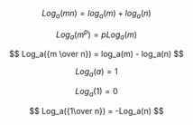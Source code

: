 $$
Log_a(mn) = log_a(m) + log_a(n)
$$

$$
Log_a(m^p) = pLog_a(m)
$$

$$
Log_a({m \over n}) = log_a(m) - log_a(n)
$$

$$
Log_a(a) = 1
$$

$$
Log_a(1) = 0
$$

$$
Log_a({1\over n}) = -Log_a(n)
$$
